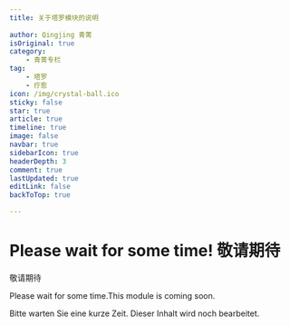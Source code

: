 ```yaml
---
title: 关于塔罗模块的说明
 
author: Qingjing 青菁
isOriginal: true
category: 
    - 青菁专栏
tag:
    - 塔罗
    - 疗愈
icon: /img/crystal-ball.ico
sticky: false
star: true
article: true
timeline: true
image: false
navbar: true
sidebarIcon: true
headerDepth: 3
comment: true
lastUpdated: true
editLink: false
backToTop: true

---
```




# Please wait for some time! 敬请期待

敬请期待

Please wait for some time.This module is coming soon. 

Bitte warten Sie eine kurze Zeit. Dieser Inhalt wird noch bearbeitet.
